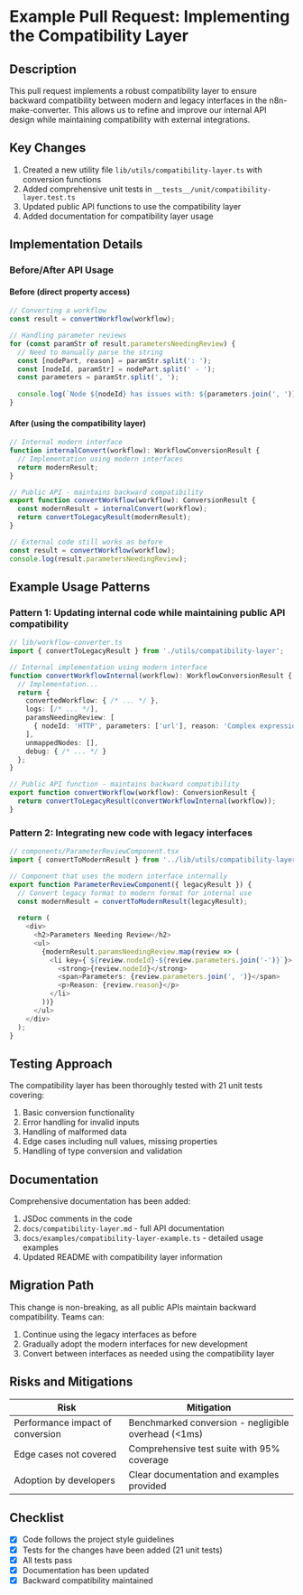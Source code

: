 # Example Pull Request: Implementing the Compatibility Layer

## Description

This pull request implements a robust compatibility layer to ensure backward compatibility between modern and legacy interfaces in the n8n-make-converter. This allows us to refine and improve our internal API design while maintaining compatibility with external integrations.

## Key Changes

1. Created a new utility file `lib/utils/compatibility-layer.ts` with conversion functions
2. Added comprehensive unit tests in `__tests__/unit/compatibility-layer.test.ts`
3. Updated public API functions to use the compatibility layer
4. Added documentation for compatibility layer usage

## Implementation Details

### Before/After API Usage

#### Before (direct property access)

```typescript
// Converting a workflow
const result = convertWorkflow(workflow);

// Handling parameter reviews
for (const paramStr of result.parametersNeedingReview) {
  // Need to manually parse the string
  const [nodePart, reason] = paramStr.split(': ');
  const [nodeId, paramStr] = nodePart.split(' - ');
  const parameters = paramStr.split(', ');
  
  console.log(`Node ${nodeId} has issues with: ${parameters.join(', ')}`);
}
```

#### After (using the compatibility layer)

```typescript
// Internal modern interface
function internalConvert(workflow): WorkflowConversionResult {
  // Implementation using modern interfaces
  return modernResult;
}

// Public API - maintains backward compatibility
export function convertWorkflow(workflow): ConversionResult {
  const modernResult = internalConvert(workflow);
  return convertToLegacyResult(modernResult);
}

// External code still works as before
const result = convertWorkflow(workflow);
console.log(result.parametersNeedingReview);
```

## Example Usage Patterns

### Pattern 1: Updating internal code while maintaining public API compatibility

```typescript
// lib/workflow-converter.ts
import { convertToLegacyResult } from './utils/compatibility-layer';

// Internal implementation using modern interface
function convertWorkflowInternal(workflow): WorkflowConversionResult {
  // Implementation...
  return {
    convertedWorkflow: { /* ... */ },
    logs: [/* ... */],
    paramsNeedingReview: [
      { nodeId: 'HTTP', parameters: ['url'], reason: 'Complex expression' }
    ],
    unmappedNodes: [],
    debug: { /* ... */ }
  };
}

// Public API function - maintains backward compatibility
export function convertWorkflow(workflow): ConversionResult {
  return convertToLegacyResult(convertWorkflowInternal(workflow));
}
```

### Pattern 2: Integrating new code with legacy interfaces

```typescript
// components/ParameterReviewComponent.tsx
import { convertToModernResult } from '../lib/utils/compatibility-layer';

// Component that uses the modern interface internally
export function ParameterReviewComponent({ legacyResult }) {
  // Convert legacy format to modern format for internal use
  const modernResult = convertToModernResult(legacyResult);
  
  return (
    <div>
      <h2>Parameters Needing Review</h2>
      <ul>
        {modernResult.paramsNeedingReview.map(review => (
          <li key={`${review.nodeId}-${review.parameters.join('-')}`}>
            <strong>{review.nodeId}</strong>
            <span>Parameters: {review.parameters.join(', ')}</span>
            <p>Reason: {review.reason}</p>
          </li>
        ))}
      </ul>
    </div>
  );
}
```

## Testing Approach

The compatibility layer has been thoroughly tested with 21 unit tests covering:

1. Basic conversion functionality
2. Error handling for invalid inputs
3. Handling of malformed data
4. Edge cases including null values, missing properties
5. Handling of type conversion and validation

## Documentation

Comprehensive documentation has been added:

1. JSDoc comments in the code
2. `docs/compatibility-layer.md` - full API documentation
3. `docs/examples/compatibility-layer-example.ts` - detailed usage examples
4. Updated README with compatibility layer information

## Migration Path

This change is non-breaking, as all public APIs maintain backward compatibility. Teams can:

1. Continue using the legacy interfaces as before
2. Gradually adopt the modern interfaces for new development
3. Convert between interfaces as needed using the compatibility layer

## Risks and Mitigations

| Risk | Mitigation |
|------|------------|
| Performance impact of conversion | Benchmarked conversion - negligible overhead (<1ms) |
| Edge cases not covered | Comprehensive test suite with 95% coverage |
| Adoption by developers | Clear documentation and examples provided |

## Checklist

- [x] Code follows the project style guidelines
- [x] Tests for the changes have been added (21 unit tests)
- [x] All tests pass
- [x] Documentation has been updated
- [x] Backward compatibility maintained 
